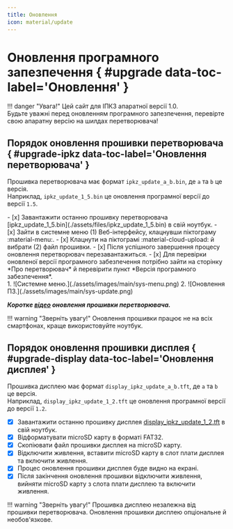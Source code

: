 ```yaml
---
title: Оновлення
icon: material/update
---
```


# Оновлення програмного запезпечення { #upgrade data-toc-label='Оновлення' }

!!! danger "Увага!"
    Цей сайт для ІПКЗ апаратної версії 1.0.   
    Будьте уважні перед оновленням програмного запезпечення, перевірте свою апаратну версію на шилдах перетворювача!    

## Порядок оновлення прошивки перетворювача { #upgrade-ipkz data-toc-label='Оновлення перетворювача' }

Прошивка перетворювача має формат `ipkz_update_a_b.bin`, де `a` та `b` це версія.   
Наприклад, `ipkz_update_1_5.bin` це оновлення програмної версії до версії `1.5`.

<div class="annotate" markdown>
- [x] Завантажити останню прошивку перетворювача [ipkz_update_1_5.bin](./assets/files/ipkz_update_1_5.bin) в свій ноутбук.
- [x] Зайти в системне меню (1) Веб-інтерфейсу, клацнувши піктограму :material-menu:.
- [x] Клацнути на піктограмі :material-cloud-upload: й вибрати (2) файл прошивки.
- [x] Після успішного завершення процесу оновлення перетворювач перезавантажиться.
- [x] Для перевірки оновленої версії програмного забезпечення потрібно зайти на сторінку *Про перетворювач* й перевірити пункт *Версія програмного забезпечення*.
</div>
1. ![Системне меню.](./assets/images/main/sys-menu.png)
2. ![Оновлення ПЗ.](./assets/images/main/sys-update.png)

***Коротке [відео](./upgrade-video.md) оновлення прошивки перетворювача.***

!!! warning "Зверніть увагу!"
    Оновлення прошивки працює не на всіх смартфонах, краще використовуйте ноутбук.

## Порядок оновлення прошивки дисплея { #upgrade-display data-toc-label='Оновлення дисплея' }

Прошивка дисплею має формат `display_ipkz_update_a_b.tft`, де `a` та `b` це версія.   
Наприклад, `display_ipkz_update_1_2.tft` це оновлення програмної версії до версії `1.2`.

- [x] Завантажити останню прошивку дисплея  [display_ipkz_update_1_2.tft](./assets/files/display_ipkz_update_1_2.tft) в свій ноутбук.
- [x] Відформатувати microSD карту в форматі FAT32.
- [x] Скопіювати файл прошивки дисплея на microSD карту.
- [x] Відключити живлення, вставити microSD карту в слот плати дисплея та включити живлення.
- [x] Процес оновлення прошивки дисплея буде видно на екрані.
- [x] Після закінчення оновлення прошивки відключити живлення, вийняти microSD карту з слота плати дисплею та включити живлення.

!!! warning "Зверніть увагу!"
    Прошивка дисплею незалежна від прошивки перетворювача. Оновлення прошивки дисплею опціональне й необов'язкове.